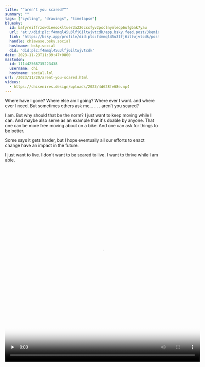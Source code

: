 ```yaml
---
title: "“aren't you scared?”"
summary: ""
tags: ["cycling", "drawings", "timelapse"]
bluesky:
  id: bafyreiffrzowdieeookltuer3a226cssfyv2psclnymleqp6ufgbak7yau
  url: 'at://did:plc:f4mmql45u3lfj6iltwjvtcdk/app.bsky.feed.post/3kemi6xillm2g'
  link: 'https://bsky.app/profile/did:plc:f4mmql45u3lfj6iltwjvtcdk/post/3kemi6xillm2g'
  handle: chiawase.bsky.social
  hostname: bsky.social
  did: 'did:plc:f4mmql45u3lfj6iltwjvtcdk'
date: 2023-11-23T11:39:47+0800
mastodon:
  id: 111442568735223438
  username: chi
  hostname: social.lol
url: /2023/11/20/arent-you-scared.html
videos:
  - https://chisenires.design/uploads/2023/4d628fe68e.mp4
---
```


Where have I gone? Where else am I going?
Where ever I want. and  where ever I need.
But sometimes others ask me… . . . aren't you scared?

I am. But why should that be the norm? I just want to keep moving while I can. And maybe also serve as an example that it's doable by anyone. That one can be more free moving about on a bike. And one can ask for things to be better.

Some says it gets harder, but I hope eventually all our efforts to enact change have an impact in the future.

I just want to live. I don't want to be scared to live. I want to thrive while I am able.

<video controls="controls" playsinline="playsinline" src="https://chisenires.design/uploads/2023/4d628fe68e.mp4" width="640" height="640" poster="https://chisenires.design/uploads/2023/185449176f.png" preload="none"></video>
